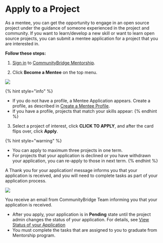 # Apply to a Project

As a mentee, you can get the opportunity to engage in an open source project under the guidance of someone experienced in the project and community. If you want to learn/develop a new skill or want to learn open source projects, you can submit a mentee application for a project that you are interested in.

**Follow these steps:**

1.  [Sign in](../../../../sso/sign-in/) to [CommunityBridge Mentorship](https://people.dev.platform.linuxfoundation.org/).

2. Click **Become a Mentee** on the top menu.

![](../../../../.gitbook/assets/7418802.png)

{% hint style="info" %}
* If you do not have a profile, a Mentee Application appears. Create a profile, as described in [Create a Mentee Profile](create-a-mentee-profile.md).
* If you have a profile, projects that match your skills appear:
{% endhint %}

3. Select a project of interest, click **CLICK TO APPLY**, and after the card flips over, click **Apply**.

{% hint style="warning" %}
* You can apply to maximum three projects in one term.
* For projects that your application is declined or you have withdrawn your application, you can re-apply to those in next term.
{% endhint %}

A Thank you for your application! message informs you that your application is received, and you will need to complete tasks as part of your application process.

![](../../../../.gitbook/assets/mentee-applied.png)

You receive an email from CommunityBridge Team informing you that your application is received.  

* After you apply, your application is in **Pending** state until the project admin  changes the status of your application. For details, see [View Status of your Application](../view-status-of-your-application.md)
* You must complete the tasks that are assigned to you to graduate from Mentorship program.

